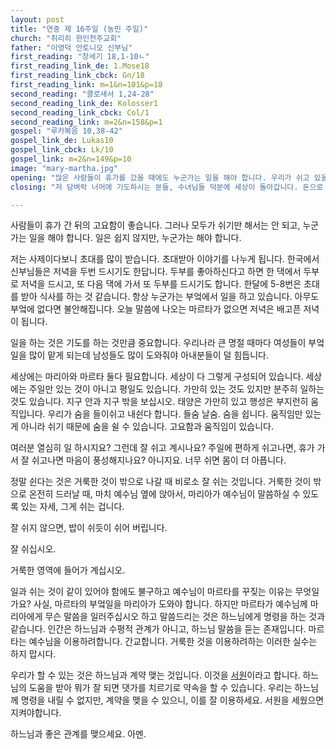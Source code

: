```yaml
---
layout: post
title: "연중 제 16주일 (농민 주일)"
church: "취리히 한인천주교회"
father: "이영덕 안토니오 신부님"
first_reading: "창세기 18,1-10ㄴ"
first_reading_link_de: 1.Mose18
first_reading_link_cbck: Gn/18
first_reading_link: m=1&n=101&p=18
second_reading: "콜로새서 1,24-28"
second_reading_link_de: Kolosser1
second_reading_link_cbck: Col/1
second_reading_link: m=2&n=158&p=1
gospel: "루카복음 10,38-42"
gospel_link_de: Lukas10
gospel_link_cbck: Lk/10
gospel_link: m=2&n=149&p=10
image: "mary-martha.jpg"
opening: "많은 사람들이 휴가를 갔을 때에도 누군가는 일을 해야 합니다. 우리가 쉬고 있을 때에도 누군가는 일을 하고 있습니다. 하느님이 항상 일을 하고 계시고 하느님이 일을 하지 않으시면 우리는 영원히 쉬게 됩니다."
closing: "저 담벼락 너머에 기도하시는 분들, 수녀님들 덕분에 세상이 돌아갑니다. 돈으로 세상이 돌아가는 것이 아닙니다. 기도할 때 우리가 세상의 중심이 됩니다. 기도하세요."

---
```


사람들이 휴가 간 뒤의 고요함이 좋습니다. 그러나 모두가 쉬기만 해서는 안 되고, 누군가는 일을 해야 합니다. 일은 쉽지 않지만, 누군가는 해야 합니다.

저는 사제이다보니 초대를 많이 받습니다. 초대받아 이야기를 나누게 됩니다. 한국에서 신부님들은 저녁을 두번 드시기도 한답니다. 두부를 좋아하신다고 하면 한 댁에서 두부로 저녁을 드시고, 또 다음 댁에 가서 또 두부를 드시기도 합니다.
한달에 5-8번은 초대를 받아 식사를 하는 것 같습니다.
항상 누군가는 부엌에서 일을 하고 있습니다. 아무도 부엌에 없다면 불안해집니다. 오늘 말씀에 나오는 마르타가 없으면 저녁은 배고픈 저녁이 됩니다.

일을 하는 것은 기도를 하는 것만큼 중요합니다.
우리나라 큰 명절 때마다 여성들이 부엌일을 많이 맡게 되는데 남성들도 많이 도와줘야 아내분들이 덜 힘듭니다.

세상에는 마리아와 마르타 둘다 필요합니다.
세상이 다 그렇게 구성되어 있습니다. 세상에는 주일만 있는 것이 아니고 평일도 있습니다.
가만히 있는 것도 있지만 분주히 일하는 것도 있습니다. 지구 안과 지구 밖을 보십시오. 태양은 가만히 있고 행성은 부지런히 움직입니다.
우리가 숨을 들이쉬고 내쉰다 합니다. 들숨 날숨. 숨을 쉽니다. 움직임만 있는 게 아니라 쉬기 때문에 숨을 쉴 수 있습니다.
고요함과 움직임이 있습니다.

여러분 열심히 일 하시지요? 그런데 잘 쉬고 계시나요?
주일에 편하게 쉬고나면, 휴가 가서 잘 쉬고나면 마음이 풍성해지나요? 아니지요.
너무 쉬면 몸이 더 아픕니다.

정말 쉰다는 것은 거룩한 것이 밖으로 나갈 때 비로소 잘 쉬는 것입니다.
거룩한 것이 밖으로 온전히 드러날 때,
마치 예수님 옆에 앉아서, 마리아가 예수님이 말씀하실 수 있도록 있는 자세, 그게 쉬는 겁니다.

잘 쉬지 않으면, 밥이 쉬듯이 쉬어 버립니다.

잘 쉬십시오.

거룩한 영역에 들어가 계십시오.

일과 쉬는 것이 같이 있어야 함에도 불구하고 예수님이 마르타를 꾸짖는 이유는 무엇일가요?
사실, 마르타의 부엌일을 마리아가 도와야 합니다.
하지만 마르타가 예수님께 마리아에게 무슨 말씀을 일러주십시오 하고 말씀드리는 것은 하느님에게 명령을 하는 것과 같습니다.
인간은 하느님과 수평적 관계가 아니고, 하느님 말씀을 듣는 존재입니다. 마르타는 예수님을 이용하려합니다. 간교합니다. 거룩한 것을 이용하려하는 이러한 실수는 하지 맙시다.

우리가 할 수 있는 것은 하느님과 계약 맺는 것입니다. 이것을 <a href="https://maria.catholic.or.kr/dictionary/doctrine/doctrine_view.asp?menu=canon&kid=&seq=6634&level1=4&level2=2&level3=0&level4=5&level5=0&level6=0&level7=0&lang=ko">서원</a>이라고 합니다.
하느님의 도움을 받아 뭐가 잘 되면 댓가를 치르기로 약속을 할 수 있습니다.
우리는 하느님께 명령을 내릴 수 없지만, 계약을 맺을 수 있으니, 이를 잘 이용하세요.
서원을 세웠으면 지켜야합니다.

하느님과 좋은 관계를 맺으세요. 아멘.
